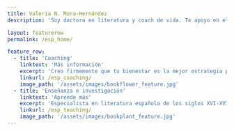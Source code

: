 ```yaml
---
title: Valeria N. Mora-Hernández
description: 'Soy doctora en literatura y coach de vida. Te apoyo en el proceso de desarrollar las habilidades que te permitirán alcanzar tus metas académicas, laborales y/o personales.'

layout: featurerow
permalink: /esp_home/

feature_row:
  - title: 'Coaching'
    linktext: 'Más información'
    excerpt: 'Creo firmemente que tu bienestar es la mejor estrategia para alcanzar el éxito en tu vida personal y profesional.' 
    linkurl: /esp_coaching/
    image_path: '/assets/images/bookflower_feature.jpg'
  - title: 'Enseñanza e investigación'
    linktext: 'Aprende más'
    excerpt: 'Especialista en literatura española de los siglos XVI-XVII y en enseñanza del español como lengua extranjera.' 
    linkurl: /esp_teaching/
    image_path: '/assets/images/bookplant_feature.jpg'
---
```

